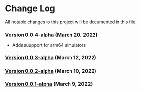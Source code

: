 # Change Log
All notable changes to this project will be documented in this file.

### [Version 0.0.4-alpha](https://github.com/CleverTap/clevertap-directcall-ios-sdk/releases/tag/0.0.4-alpha) (March 20, 2022)

- Adds suupport for arm64 simulators

### [Version 0.0.3-alpha](https://github.com/CleverTap/clevertap-directcall-ios-sdk/releases/tag/0.0.3-alpha) (March 12, 2022)

### [Version 0.0.2-alpha](https://github.com/CleverTap/clevertap-directcall-ios-sdk/releases/tag/0.0.2-alpha) (March 10, 2022)

### [Version 0.0.1-alpha](https://github.com/CleverTap/clevertap-directcall-ios-sdk/releases/tag/0.0.1-alpha) (March 9, 2022)


